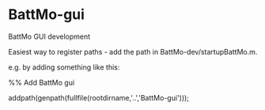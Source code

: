 # BattMo-gui
BattMo GUI development

Easiest way to register paths - add the path in BattMo-dev/startupBattMo.m.

e.g. by adding something like this:

%% Add BattMo gui


addpath(genpath(fullfile(rootdirname,'..','BattMo-gui')));
